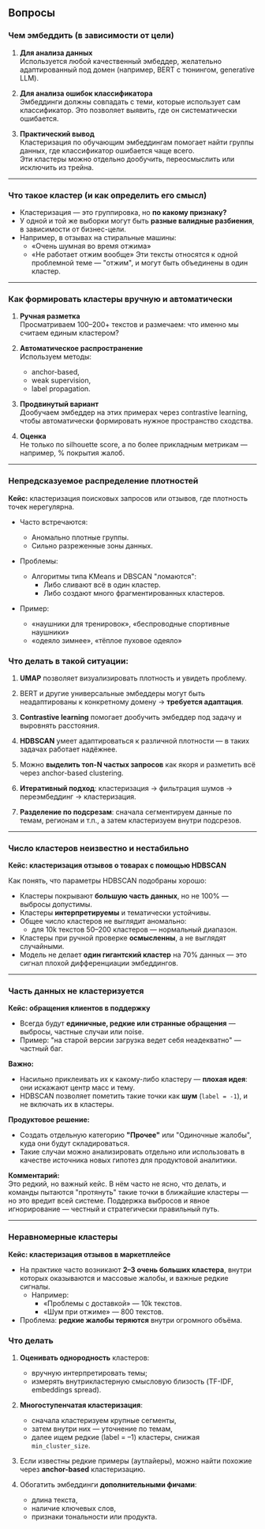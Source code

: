## Вопросы

### Чем эмбеддить (в зависимости от цели)

1. **Для анализа данных**  
   Используется любой качественный эмбеддер, желательно адаптированный под домен (например, BERT с тюнингом, generative LLM).

2. **Для анализа ошибок классификатора**  
   Эмбеддинги должны совпадать с теми, которые использует сам классификатор. Это позволяет выявить, где он систематически ошибается.

3. **Практический вывод**  
   Кластеризация по обучающим эмбеддингам помогает найти группы данных, где классификатор ошибается чаще всего.  
   Эти кластеры можно отдельно дообучить, переосмыслить или исключить из трейна.

---

### Что такое кластер (и как определить его смысл)

- Кластеризация — это группировка, но **по какому признаку?**
- У одной и той же выборки могут быть **разные валидные разбиения**, в зависимости от бизнес-цели.
- Например, в отзывах на стиральные машины:
  - «Очень шумная во время отжима»
  - «Не работает отжим вообще»
  Эти тексты относятся к одной проблемной теме — "отжим", и могут быть объединены в один кластер.

---

### Как формировать кластеры вручную и автоматически

1. **Ручная разметка**  
   Просматриваем 100–200+ текстов и размечаем: что именно мы считаем единым кластером?

2. **Автоматическое распространение**  
   Используем методы:
   - anchor-based,
   - weak supervision,
   - label propagation.

3. **Продвинутый вариант**  
   Дообучаем эмбеддер на этих примерах через contrastive learning, чтобы автоматически формировать нужное пространство сходства.

4. **Оценка**  
   Не только по silhouette score, а по более прикладным метрикам — например, % покрытия жалоб.

---
### Непредсказуемое распределение плотностей

**Кейс:** кластеризация поисковых запросов или отзывов, где плотность точек нерегулярна.

- Часто встречаются:
  - Аномально плотные группы.
  - Сильно разреженные зоны данных.

- Проблемы:
  - Алгоритмы типа KMeans и DBSCAN "ломаются":
    - Либо сливают всё в один кластер.
    - Либо создают много фрагментированных кластеров.

- Пример:
  - «наушники для тренировок», «беспроводные спортивные наушники»
  - «одеяло зимнее», «тёплое пуховое одеяло»


### Что делать в такой ситуации:

1. **UMAP** позволяет визуализировать плотность и увидеть проблему.

2. BERT и другие универсальные эмбеддеры могут быть неадаптированы к конкретному домену → **требуется адаптация**.

3. **Contrastive learning** помогает дообучить эмбеддер под задачу и выровнять расстояния.

4. **HDBSCAN** умеет адаптироваться к различной плотности — в таких задачах работает надёжнее.

5. Можно **выделить топ-N частых запросов** как якоря и разметить всё через anchor-based clustering.

6. **Итеративный подход**: кластеризация → фильтрация шумов → переэмбеддинг → кластеризация.

7. **Разделение по подсрезам**: сначала сегментируем данные по темам, регионам и т.п., а затем кластеризуем внутри подсрезов.

---
### Число кластеров неизвестно и нестабильно

**Кейс: кластеризация отзывов о товарах с помощью HDBSCAN**

Как понять, что параметры HDBSCAN подобраны хорошо:

- Кластеры покрывают **большую часть данных**, но не 100% — выбросы допустимы.
- Кластеры **интерпретируемы** и тематически устойчивы.
- Общее число кластеров не выглядит аномально:
  - для 10k текстов 50–200 кластеров — нормальный диапазон.
- Кластеры при ручной проверке **осмысленны**, а не выглядят случайными.
- Модель не делает **один гигантский кластер** на 70% данных — это сигнал плохой дифференциации эмбеддингов.

---

### Часть данных не кластеризуется

**Кейс: обращения клиентов в поддержку**

- Всегда будут **единичные, редкие или странные обращения** — выбросы, частные случаи или noise.
- Пример: "на старой версии загрузка ведет себя неадекватно" — частный баг.

**Важно:**
- Насильно приклеивать их к какому-либо кластеру — **плохая идея**: они искажают центр масс и тему.
- HDBSCAN позволяет пометить такие точки как **шум** (`label = -1`), и не включать их в кластеры.

**Продуктовое решение:**
- Создать отдельную категорию **"Прочее"** или "Одиночные жалобы", куда они будут складироваться.
- Такие случаи можно анализировать отдельно или использовать в качестве источника новых гипотез для продуктовой аналитики.

**Комментарий:**  
Это редкий, но важный кейс. В нём часто не ясно, что делать, и команды пытаются "протянуть" такие точки в ближайшие кластеры — но это вредит всей системе. Поддержка выбросов и явное игнорирование — честный и стратегически правильный путь.

---

### Неравномерные кластеры

**Кейс: кластеризация отзывов в маркетплейсе**

- На практике часто возникают **2–3 очень больших кластера**, внутри которых оказываются и массовые жалобы, и важные редкие сигналы.
  - Например:
    - «Проблемы с доставкой» — 10k текстов.
    - «Шум при отжиме» — 800 текстов.
- Проблема: **редкие жалобы теряются** внутри огромного объёма.

### Что делать

1. **Оценивать однородность** кластеров:
   - вручную интерпретировать темы;
   - измерять внутрикластерную смысловую близость (TF-IDF, embeddings spread).

2. **Многоступенчатая кластеризация**:
   - сначала кластеризуем крупные сегменты,
   - затем внутри них — уточнение по темам,
   - далее ищем редкие (label = –1) кластеры, снижая `min_cluster_size`.

3. Если известны редкие примеры (аутлайеры), можно найти похожие через **anchor-based** кластеризацию.

4. Обогатить эмбеддинги **дополнительными фичами**:
   - длина текста,
   - наличие ключевых слов,
   - признаки тональности или продукта.